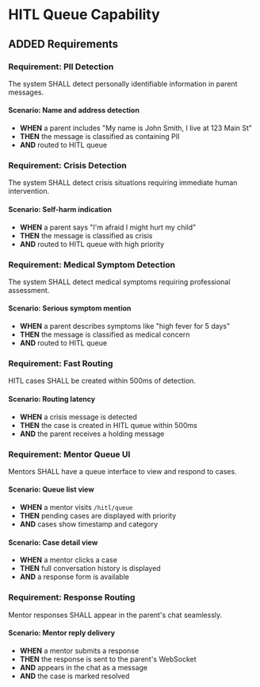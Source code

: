 # HITL Queue Capability

## ADDED Requirements

### Requirement: PII Detection
The system SHALL detect personally identifiable information in parent messages.

#### Scenario: Name and address detection
- **WHEN** a parent includes "My name is John Smith, I live at 123 Main St"
- **THEN** the message is classified as containing PII
- **AND** routed to HITL queue

### Requirement: Crisis Detection
The system SHALL detect crisis situations requiring immediate human intervention.

#### Scenario: Self-harm indication
- **WHEN** a parent says "I'm afraid I might hurt my child"
- **THEN** the message is classified as crisis
- **AND** routed to HITL queue with high priority

### Requirement: Medical Symptom Detection
The system SHALL detect medical symptoms requiring professional assessment.

#### Scenario: Serious symptom mention
- **WHEN** a parent describes symptoms like "high fever for 5 days"
- **THEN** the message is classified as medical concern
- **AND** routed to HITL queue

### Requirement: Fast Routing
HITL cases SHALL be created within 500ms of detection.

#### Scenario: Routing latency
- **WHEN** a crisis message is detected
- **THEN** the case is created in HITL queue within 500ms
- **AND** the parent receives a holding message

### Requirement: Mentor Queue UI
Mentors SHALL have a queue interface to view and respond to cases.

#### Scenario: Queue list view
- **WHEN** a mentor visits `/hitl/queue`
- **THEN** pending cases are displayed with priority
- **AND** cases show timestamp and category

#### Scenario: Case detail view
- **WHEN** a mentor clicks a case
- **THEN** full conversation history is displayed
- **AND** a response form is available

### Requirement: Response Routing
Mentor responses SHALL appear in the parent's chat seamlessly.

#### Scenario: Mentor reply delivery
- **WHEN** a mentor submits a response
- **THEN** the response is sent to the parent's WebSocket
- **AND** appears in the chat as a message
- **AND** the case is marked resolved


